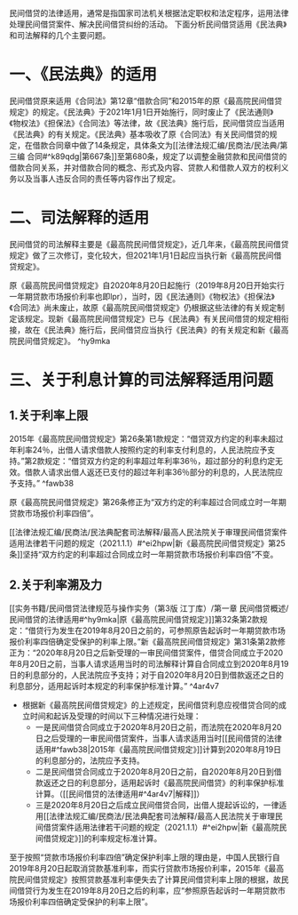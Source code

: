 民间借贷的法律适用，通常是指国家司法机关根据法定职权和法定程序，运用法律处理民间借贷案件、解决民间借贷纠纷的活动。
下面分析民间借贷适用《民法典》和司法解释的几个主要问题。
# 一、《民法典》的适用
民间借贷原来适用《合同法》第12章“借款合同”和2015年的原《最高院民间借贷规定》的规定。《民法典》于2021年1月1日开始施行，同时废止了《民法通则》《物权法》《担保法》《合同法》等法律，故《民法典》施行后，民间借贷应当适用《民法典》的有关规定。《民法典》基本吸收了原《合同法》有关民间借贷的规定，在借款合同章中做了14条规定，具体条文为[[法律法规汇编/民商法/民法典/第三编 合同#^k89qdg|第667条]]至第680条，规定了以调整金融贷款和民间借贷的借款合同关系，并对借款合同的概念、形式及内容、贷款人和借款人双方的权利义务以及当事人违反合同的责任等内容作出了规定。
# 二、司法解释的适用
民间借贷的司法解释主要是《最高院民间借贷规定》，近几年来，《最高院民间借贷规定》做了三次修订，变化较大，但2021年1月1日起应当执行新《最高院民间借贷规定》。

原《最高院民间借贷规定》自2020年8月20日起施行（2019年8月20日开始实行一年期贷款市场报价利率也即lpr），当时，因《民法通则》《物权法》《担保法》《合同法》尚未废止，故原《最高院民间借贷规定》仍根据这些法律的有关规定制定该规定。现新《最高院民间借贷规定》已与《民法典》有关民间借贷的规定相衔接，故在《民法典》施行后，民间借贷应当执行《民法典》的有关规定和新《最高院民间借贷规定》。 ^hy9mka
# 三、关于利息计算的司法解释适用问题
## 1.关于利率上限
2015年《最高院民间借贷规定》第26条第1款规定：“借贷双方约定的利率未超过年利率24％，出借人请求借款人按照约定的利率支付利息的，人民法院应予支持。”第2款规定：“借贷双方约定的利率超过年利率36％，超过部分的利息约定无效。借款人请求出借人返还已支付的超过年利率36％部分的利息的，人民法院应予支持。” ^fawb38

原《最高院民间借贷规定》第26条修正为“双方约定的利率超过合同成立时一年期贷款市场报价利率四倍”。

[[法律法规汇编/民商法/民法典配套司法解释/最高人民法院关于审理民间借贷案件适用法律若干问题的规定（2021.1.1）#^ei2hpw|新《最高院民间借贷规定》第25条]]坚持“双方约定的利率超过合同成立时一年期贷款市场报价利率四倍”不变。
## 2.关于利率溯及力
[[实务书籍/民间借贷法律规范与操作实务（第3版 江丁库）/第一章 民间借贷概述/民间借贷的法律适用#^hy9mka|原《最高院民间借贷规定》]]第32条第2款规定：“借贷行为发生在2019年8月20日之前的，可参照原告起诉时一年期贷款市场报价利率四倍确定受保护的利率上限。”新《最高院民间借贷规定》第31条第2款修正为：“2020年8月20日之后新受理的一审民间借贷案件，借贷合同成立于2020年8月20日之前，当事人请求适用当时的司法解释计算自合同成立到2020年8月19日的利息部分的，人民法院应予支持；对于自2020年8月20日到借款返还之日的利息部分，适用起诉时本规定的利率保护标准计算。” ^4ar4v7

- 根据新《最高院民间借贷规定》的上述规定，民间借贷利息应视借贷合同的成立时间和起诉及受理的时间以下三种情况进行处理：
	- 一是民间借贷合同成立于2020年8月20日之前，而法院在2020年8月20日之后受理的一审民间借贷案件，当事人请求适用当时[[民间借贷的法律适用#^fawb38|2015年《最高院民间借贷规定》]]计算到2020年8月19日的利息部分的，法院应予支持。
	- 二是民间借贷合同成立于2020年8月20日之前，自2020年8月20日到借款返还之日的利息部分，适用起诉时《最高院民间借贷》的利率保护标准计算。（[[民间借贷的法律适用#^4ar4v7|解释]]）
	- 三是2020年8月20日之后成立民间借贷合同，出借人提起诉讼的，一律适用[[法律法规汇编/民商法/民法典配套司法解释/最高人民法院关于审理民间借贷案件适用法律若干问题的规定（2021.1.1）#^ei2hpw|新《最高院民间借贷规定》]]的利率规定标准计算。

至于按照“贷款市场报价利率四倍”确定保护利率上限的理由是，中国人民银行自2019年8月20日起取消贷款基准利率，而实行贷款市场报价利率，2015年《最高院民间借贷规定》按照贷款基准利率便失去了计算民间借贷利率上限的根据，故民间借贷行为发生在2019年8月20日之后的利率，应“参照原告起诉时一年期贷款市场报价利率四倍确定受保护的利率上限”。